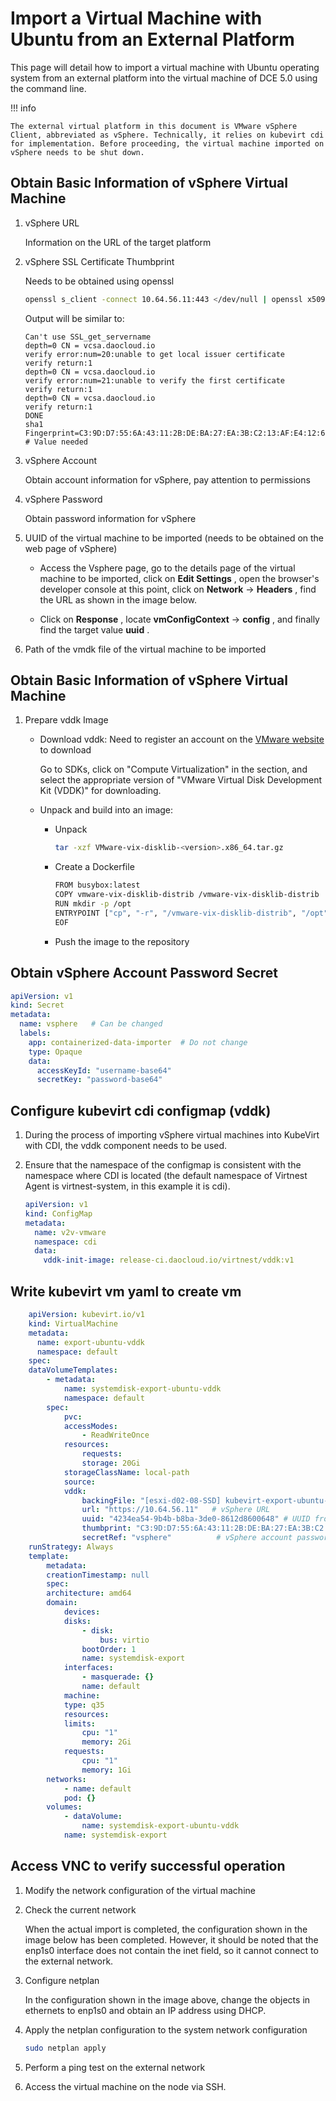 # Import a Virtual Machine with Ubuntu from an External Platform

This page will detail how to import a virtual machine with Ubuntu operating system from an external platform into the virtual machine of DCE 5.0 using the command line.

!!! info

    The external virtual platform in this document is VMware vSphere Client, abbreviated as vSphere. Technically, it relies on kubevirt cdi for implementation. Before proceeding, the virtual machine imported on vSphere needs to be shut down.

## Obtain Basic Information of vSphere Virtual Machine

1. vSphere URL

    Information on the URL of the target platform

2. vSphere SSL Certificate Thumbprint

    Needs to be obtained using openssl

    ```sh
    openssl s_client -connect 10.64.56.11:443 </dev/null | openssl x509 -in /dev/stdin -fingerprint -sha1 -noout
    ```
    Output will be similar to:
    ```output
    Can't use SSL_get_servername
    depth=0 CN = vcsa.daocloud.io
    verify error:num=20:unable to get local issuer certificate
    verify return:1
    depth=0 CN = vcsa.daocloud.io
    verify error:num=21:unable to verify the first certificate
    verify return:1
    depth=0 CN = vcsa.daocloud.io
    verify return:1
    DONE
    sha1 Fingerprint=C3:9D:D7:55:6A:43:11:2B:DE:BA:27:EA:3B:C2:13:AF:E4:12:62:4D  # Value needed
    ```

3. vSphere Account
   
    Obtain account information for vSphere, pay attention to permissions

4. vSphere Password

    Obtain password information for vSphere

5. UUID of the virtual machine to be imported (needs to be obtained on the web page of vSphere)

    - Access the Vsphere page, go to the details page of the virtual machine to be imported, click on __Edit Settings__ , open the browser's developer console at this point,
      click on __Network__ -> __Headers__ , find the URL as shown in the image below.
    
        <!-- Add image later -->

    - Click on __Response__ , locate __vmConfigContext__ -> __config__ , and finally find the target value __uuid__ .

        <!-- Add image later -->

6. Path of the vmdk file of the virtual machine to be imported

## Obtain Basic Information of vSphere Virtual Machine

1. Prepare vddk Image

    - Download vddk: Need to register an account on the [VMware website](https://developer.vmware.com/) to download
   
        Go to SDKs, click on "Compute Virtualization" in the section, and select the appropriate version of
        "VMware Virtual Disk Development Kit (VDDK)" for downloading.
   
        <!-- Add image later -->
   
        <!-- Add image later -->
   
        <!-- Add image later -->
   
    - Unpack and build into an image:
   
        - Unpack
       
            ```sh
            tar -xzf VMware-vix-disklib-<version>.x86_64.tar.gz
            ```
       
        - Create a Dockerfile
       
            ```sh
            FROM busybox:latest
            COPY vmware-vix-disklib-distrib /vmware-vix-disklib-distrib
            RUN mkdir -p /opt
            ENTRYPOINT ["cp", "-r", "/vmware-vix-disklib-distrib", "/opt"]
            EOF
            ```

        - Push the image to the repository

## Obtain vSphere Account Password Secret

```yaml
apiVersion: v1
kind: Secret
metadata:
  name: vsphere   # Can be changed
  labels:
    app: containerized-data-importer  # Do not change
    type: Opaque
    data:
      accessKeyId: "username-base64"
      secretKey: "password-base64"
```

## Configure kubevirt cdi configmap (vddk)

1. During the process of importing vSphere virtual machines into KubeVirt with CDI, the vddk component needs to be used.
   
2. Ensure that the namespace of the configmap is consistent with the namespace where CDI is located
  (the default namespace of Virtnest Agent is virtnest-system, in this example it is cdi).

    ```yaml
    apiVersion: v1
    kind: ConfigMap
    metadata:
      name: v2v-vmware
      namespace: cdi
      data:
        vddk-init-image: release-ci.daocloud.io/virtnest/vddk:v1
    ```

## Write kubevirt vm yaml to create vm

```yaml
    apiVersion: kubevirt.io/v1
    kind: VirtualMachine
    metadata:
      name: export-ubuntu-vddk
      namespace: default
    spec:
    dataVolumeTemplates:
        - metadata:
            name: systemdisk-export-ubuntu-vddk
            namespace: default
        spec:
            pvc:
            accessModes:
                - ReadWriteOnce
            resources:
                requests:
                storage: 20Gi
            storageClassName: local-path
            source:
            vddk:
                backingFile: "[esxi-d02-08-SSD] kubevirt-export-ubuntu-1/kubevirt-export-ubuntu-1.vmdk" # Disk from vSphere virtual machine basic information
                url: "https://10.64.56.11"   # vSphere URL
                uuid: "4234ea54-9b4b-b8ba-3de0-8612d8600648" # UUID from vSphere virtual machine basic information
                thumbprint: "C3:9D:D7:55:6A:43:11:2B:DE:BA:27:EA:3B:C2:13:AF:E4:12:62:4D" # vSphere SSL fingerprint
                secretRef: "vsphere"          # vSphere account password secret
    runStrategy: Always
    template:
        metadata:
        creationTimestamp: null
        spec:
        architecture: amd64
        domain:
            devices:
            disks:
                - disk:
                    bus: virtio
                bootOrder: 1
                name: systemdisk-export
            interfaces:
                - masquerade: {}
                name: default
            machine:
            type: q35
            resources:
            limits:
                cpu: "1"
                memory: 2Gi
            requests:
                cpu: "1"
                memory: 1Gi
        networks:
            - name: default
            pod: {}
        volumes:
            - dataVolume:
                name: systemdisk-export-ubuntu-vddk
            name: systemdisk-export
```

## Access VNC to verify successful operation

1. Modify the network configuration of the virtual machine

1. Check the current network

    When the actual import is completed, the configuration shown in the image below has been completed. However, it should be noted that the enp1s0 interface does not contain the inet field, so it cannot connect to the external network.
       
    <!-- Add image later -->

1. Configure netplan

    In the configuration shown in the image above, change the objects in ethernets to enp1s0 and obtain an IP address using DHCP.
        
    <!-- Add image later -->

1. Apply the netplan configuration to the system network configuration

    ```sh
    sudo netplan apply
    ```
 
1. Perform a ping test on the external network

    <!-- Add image later -->

1. Access the virtual machine on the node via SSH.

    <!-- Add image later -->
